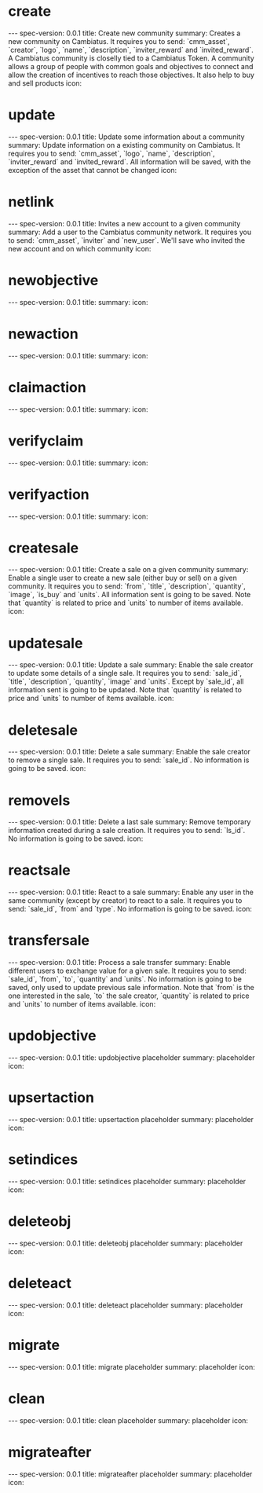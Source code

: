 <h1 class="contract">create</h1>
---
spec-version: 0.0.1
title: Create new community
summary: Creates a new community on Cambiatus. It requires you to send: `cmm_asset`, `creator`, `logo`, `name`, `description`, `inviter_reward` and `invited_reward`. A Cambiatus community is closelly tied to a Cambiatus Token. A community allows a group of people with common goals and objectives to connect and allow the creation of incentives to reach those objectives. It also help to buy and sell products
icon:

<h1 class="contract">update</h1>
---
spec-version: 0.0.1
title: Update some information about a community
summary: Update information on a existing community on Cambiatus. It requires you to send: `cmm_asset`, `logo`, `name`, `description`, `inviter_reward` and `invited_reward`. All information will be saved, with the exception of the asset that cannot be changed
icon:

<h1 class="contract">netlink</h1>
---
spec-version: 0.0.1
title: Invites a new account to a given community
summary: Add a user to the Cambiatus community network. It requires you to send: `cmm_asset`, `inviter` and `new_user`. We'll save who invited the new account and on which community
icon:

<h1 class="contract">newobjective</h1>
---
spec-version: 0.0.1
title:
summary:
icon:

<h1 class="contract">newaction</h1>
---
spec-version: 0.0.1
title:
summary:
icon:

<h1 class="contract">claimaction</h1>
---
spec-version: 0.0.1
title:
summary:
icon:

<h1 class="contract">verifyclaim</h1>
---
spec-version: 0.0.1
title:
summary:
icon:

<h1 class="contract">verifyaction</h1>
---
spec-version: 0.0.1
title:
summary:
icon:

<h1 class="contract">createsale</h1>
---
spec-version: 0.0.1
title: Create a sale on a given community
summary: Enable a single user to create a new sale (either buy or sell) on a given community. It requires you to send: `from`, `title`, `description`, `quantity`, `image`, `is_buy` and `units`. All information sent is going to be saved. Note that `quantity` is related to price and `units` to number of items available.
icon:

<h1 class="contract">updatesale</h1>
---
spec-version: 0.0.1
title: Update a sale
summary: Enable the sale creator to update some details of a single sale. It requires you to send: `sale_id`, `title`, `description`, `quantity`, `image` and `units`. Except by `sale_id`, all information sent is going to be updated. Note that `quantity` is related to price and `units` to number of items available.
icon:

<h1 class="contract">deletesale</h1>
---
spec-version: 0.0.1
title: Delete a sale
summary: Enable the sale creator to remove a single sale. It requires you to send: `sale_id`. No information is going to be saved.
icon:

<h1 class="contract">removels</h1>
---
spec-version: 0.0.1
title: Delete a last sale
summary: Remove temporary information created during a sale creation. It requires you to send: `ls_id`. No information is going to be saved.
icon:

<h1 class="contract">reactsale</h1>
---
spec-version: 0.0.1
title: React to a sale
summary: Enable any user in the same community (except by creator) to react to a sale. It requires you to send: `sale_id`, `from` and `type`. No information is going to be saved.
icon:

<h1 class="contract">transfersale</h1>
---
spec-version: 0.0.1
title: Process a sale transfer
summary: Enable different users to exchange value for a given sale. It requires you to send: `sale_id`, `from`, `to`, `quantity` and `units`. No information is going to be saved, only used to update previous sale information. Note that `from` is the one interested in the sale, `to` the sale creator, `quantity` is related to price and `units` to number of items available.
icon:

<h1 class="contract">updobjective</h1>
---
spec-version: 0.0.1
title: updobjective placeholder
summary: placeholder
icon:

<h1 class="contract">upsertaction</h1>
---
spec-version: 0.0.1
title: upsertaction placeholder
summary: placeholder
icon:

<h1 class="contract">setindices</h1>
---
spec-version: 0.0.1
title: setindices placeholder
summary: placeholder
icon:

<h1 class="contract">deleteobj</h1>
---
spec-version: 0.0.1
title: deleteobj placeholder
summary: placeholder
icon:

<h1 class="contract">deleteact</h1>
---
spec-version: 0.0.1
title: deleteact placeholder
summary: placeholder
icon:

<h1 class="contract">migrate</h1>
---
spec-version: 0.0.1
title: migrate placeholder
summary: placeholder
icon:

<h1 class="contract">clean</h1>
---
spec-version: 0.0.1
title: clean placeholder
summary: placeholder
icon:

<h1 class="contract">migrateafter</h1>
---
spec-version: 0.0.1
title: migrateafter placeholder
summary: placeholder
icon: